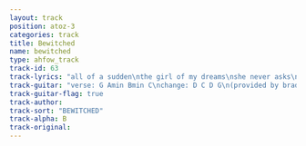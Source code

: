 ```yaml
---
layout: track
position: atoz-3
categories: track
title: Bewitched
name: bewitched
type: ahfow_track
track-id: 63
track-lyrics: "all of a sudden\nthe girl of my dreams\nshe never asks\nshe always screams\ndo you see her face\nin a puddle at my feet\nas i bend down\nto kiss the street\n\nand i'll come runnin' to her\nand i'll come runnin' to her\n\nher sleep is troubled\nher face will twitch\nshe wakes up angry\nand i'm bewitched\nher smile is forced\nshe's always late\nbut she's not sorry\nand i capitulate\n\nand i'll come runnin' to her\nand i'll come runnin' to her\n\nall of a sudden\nthe girl of my dreams\nshe never asks\nshe always screams"
track-guitar: "verse: G Amin Bmin C\nchange: D C D G\n(provided by brad)"
track-guitar-flag: true
track-author: 
track-sort: "BEWITCHED"
track-alpha: B
track-original: 
---
```

